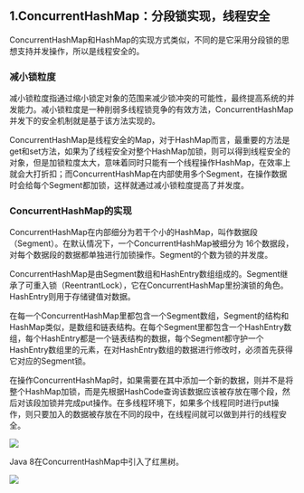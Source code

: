 ## 1.ConcurrentHashMap：分段锁实现，线程安全

ConcurrentHashMap和HashMap的实现方式类似，不同的是它采用分段锁的思想支持并发操作，所以是线程安全的。

### 减小锁粒度

减小锁粒度指通过缩小锁定对象的范围来减少锁冲突的可能性，最终提高系统的并发能力。减小锁粒度是一种削弱多线程锁竞争的有效方法，ConcurrentHashMap并发下的安全机制就是基于该方法实现的。

ConcurrentHashMap是线程安全的Map，对于HashMap而言，最重要的方法是get和set方法，如果为了线程安全对整个HashMap加锁，则可以得到线程安全的对象，但是加锁粒度太大，意味着同时只能有一个线程操作HashMap，在效率上就会大打折扣；而ConcurrentHashMap在内部使用多个Segment，在操作数据时会给每个Segment都加锁，这样就通过减小锁粒度提高了并发度。

### ConcurrentHashMap的实现

ConcurrentHashMap在内部细分为若干个小的HashMap，叫作数据段（Segment）。在默认情况下，一个ConcurrentHashMap被细分为 16个数据段，对每个数据段的数据都单独进行加锁操作。Segment的个数为锁的并发度。

ConcurrentHashMap是由Segment数组和HashEntry数组组成的。Segment继承了可重入锁（ReentrantLock），它在ConcurrentHashMap里扮演锁的角色。HashEntry则用于存储键值对数据。

在每一个ConcurrentHashMap里都包含一个Segment数组，Segment的结构和HashMap类似，是数组和链表结构。在每个Segment里都包含一个HashEntry数组，每个HashEntry都是一个链表结构的数据，每个Segment都守护一个HashEntry数组里的元素，在对HashEntry数组的数据进行修改时，必须首先获得它对应的Segment锁。

在操作ConcurrentHashMap时，如果需要在其中添加一个新的数据，则并不是将整个HashMap加锁，而是先根据HashCode查询该数据应该被存放在哪个段，然后对该段加锁并完成put操作。在多线程环境下，如果多个线程同时进行put操作，则只要加入的数据被存放在不同的段中，在线程间就可以做到并行的线程安全。

![](D:\workspace\Java-Interview-Offer\images\集合006.png)

Java 8在ConcurrentHashMap中引入了红黑树。

![](D:\workspace\Java-Interview-Offer\images\集合007.png)